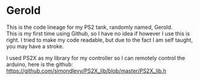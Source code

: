 # Gerold
This is the code lineage for my PS2 tank, randomly named, Gerold.  
This is my first time using Github, so I have no idea if however I use this is right.
I tried to make my code readable, but due to the fact I am self taught, you may have a stroke.

I used PS2X as my library for my controller so I can remotely control the arduino, here is the github:
https://github.com/simondlevy/PS2X_lib/blob/master/PS2X_lib.h
